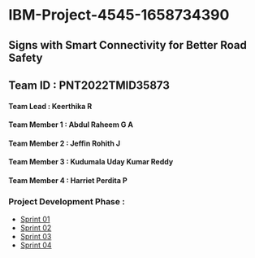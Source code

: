 # IBM-Project-4545-1658734390

## Signs with Smart Connectivity for Better Road Safety

## Team ID : PNT2022TMID35873 

#### Team Lead : Keerthika R

#### Team Member 1 : Abdul Raheem G A
#### Team Member 2 : Jeffin Rohith J
#### Team Member 3 : Kudumala Uday Kumar Reddy
#### Team Member 4 : Harriet Perdita P


### Project Development Phase :
- [Sprint 01](./Project%20Development%20Phase/Sprint%201/readme.md)
- [Sprint 02](./Project%20Development%20Phase/Sprint%202/Readme.md)
- [Sprint 03](./Project%20Development%20Phase/Sprint%203/Readme.md)
- [Sprint 04](./Project%20Development%20Phase/Sprint%204/Readme.md)
